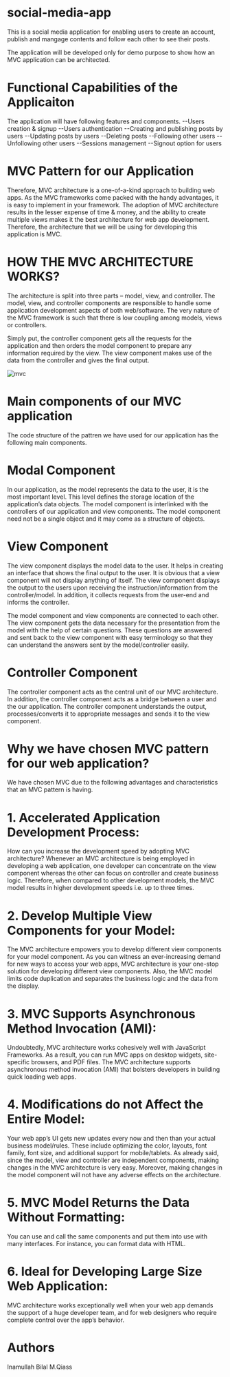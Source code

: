 # social-media-app
This is a social media application for enabling users to create an account, publish and mangage contents and follow each other to see their posts. 

The application will be developed only for demo purpose to show how an MVC application can be architected. 

# Functional Capabilities of the Applicaiton 
The application will have following features and components. 
  --Users creation & signup
  --Users authentication
  --Creating and publishing posts by users
  --Updating posts by users
  --Deleting posts
  --Following other users
  --Unfollowing other users 
  --Sessions management
  --Signout option for users
  
  
  # MVC Pattern for our Application 
  Therefore, MVC architecture is a one-of-a-kind approach to building web apps. As the MVC frameworks come packed with the handy advantages, it is easy to implement in your framework. The adoption of MVC architecture results in the lesser expense of time & money, and the ability to create multiple views makes it the best architecture for web app development. Therefore, the architecture that we will be using for developing this application is MVC. 
  
   # HOW THE MVC ARCHITECTURE WORKS?
The architecture is split into three parts – model, view, and controller. The model, view, and controller components are responsible to handle some application development aspects of both web/software. The very nature of the MVC framework is such that there is low coupling among models, views or controllers.

Simply put, the controller component gets all the requests for the application and then orders the model component to prepare any information required by the view. The view component makes use of the data from the controller and gives the final output.

 
 ![mvc](https://user-images.githubusercontent.com/38752490/175882897-6e1e2328-11a0-46fd-bc8a-62dd448a32b6.jpg)


  
  # Main components of our MVC application
  The code structure of the pattren we have used for our application has the following main components. 
  
  
  # Modal Component 
  In our application, as the model represents the data to the user, it is the most important level. This level defines the storage location of the application’s data objects. The model component is interlinked with the controllers of our application and view components. The model component need not be a single object and it may come as a structure of objects.
  
  # View Component 
  The view component displays the model data to the user. It helps in creating an interface that shows the final output to the user. It is obvious that a view component will not display anything of itself. The view component displays the output to the users upon receiving the instruction/information from the controller/model. In addition, it collects requests from the user-end and informs the controller.

The model component and view components are connected to each other. The view component gets the data necessary for the presentation from the model with the help of certain questions. These questions are answered and sent back to the view component with easy terminology so that they can understand the answers sent by the model/controller easily.
  
  # Controller Component 
  The controller component acts as the central unit of our MVC architecture. In addition, the controller component acts as a bridge between a user and the our application. The controller component understands the output, processes/converts it to appropriate messages and sends it to the view component.
  
  # Why we have chosen MVC pattern for our web application? 
  We have chosen MVC due to the following advantages and characteristics that an MVC pattern is having. 
  
  # 1. Accelerated Application Development Process:
How can you increase the development speed by adopting MVC architecture? Whenever an MVC architecture is being employed in developing a web application, one developer can concentrate on the view component whereas the other can focus on controller and create business logic. Therefore, when compared to other development models, the MVC model results in higher development speeds i.e. up to three times.

# 2. Develop Multiple View Components for your Model:
The MVC architecture empowers you to develop different view components for your model component. As you can witness an ever-increasing demand for new ways to access your web apps, MVC architecture is your one-stop solution for developing different view components. Also, the MVC model limits code duplication and separates the business logic and the data from the display.

# 3. MVC Supports Asynchronous Method Invocation (AMI):
Undoubtedly, MVC architecture works cohesively well with JavaScript Frameworks. As a result, you can run MVC apps on desktop widgets, site-specific browsers, and PDF files. The MVC architecture supports asynchronous method invocation (AMI) that bolsters developers in building quick loading web apps.

# 4. Modifications do not Affect the Entire Model:
Your web app’s UI gets new updates every now and then than your actual business model/rules. These include optimizing the color, layouts, font family, font size, and additional support for mobile/tablets. As already said, since the model, view and controller are independent components, making changes in the MVC architecture is very easy. Moreover, making changes in the model component will not have any adverse effects on the architecture.

# 5. MVC Model Returns the Data Without Formatting:
You can use and call the same components and put them into use with many interfaces. For instance, you can format data with HTML.

# 6. Ideal for Developing Large Size Web Application:
MVC architecture works exceptionally well when your web app demands the support of a huge developer team, and for web designers who require complete control over the app’s behavior.


  
  
  # Authors 
  Inamullah
  Bilal
  M.Qiass
  
